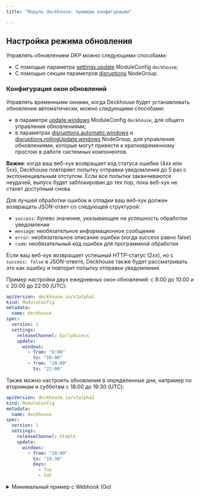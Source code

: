 ```yaml
---
title: "Модуль deckhouse: примеры конфигурации"

---
```



## Настройка режима обновления

Управлять обновлением DKP можно следующими способами:
- С помощью параметра [settings.update](configuration.html#parameters-update) ModuleConfig `deckhouse`;
- С помощью секции параметров [disruptions](../node-manager/cr.html#nodegroup-v1-spec-disruptions) NodeGroup.

### Конфигурация окон обновлений

Управлять временными окнами, когда Deckhouse будет устанавливать обновления автоматически, можно следующими способами:
- в параметре [update.windows](configuration.html#parameters-update-windows) ModuleConfig `deckhouse`, для общего управления обновлениями;
- в параметрах [disruptions.automatic.windows](../node-manager/cr.html#nodegroup-v1-spec-disruptions-automatic-windows) и [disruptions.rollingUpdate.windows](../node-manager/cr.html#nodegroup-v1-spec-disruptions-rollingupdate-windows) NodeGroup, для управления обновлениями, которые могут привести к кратковременному простою в работе системных компонентов.

**Важно**: когда ваш веб-хук возвращает код статуса ошибки (4xx или 5xx), Deckhouse повторяет попытку отправки уведомления до 5 раз с экспоненциальным отступом. Если все попытки заканчиваются неудачей, выпуск будет заблокирован до тех пор, пока веб-хук не станет доступным снова.

Для лучшей обработки ошибок и отладки ваш веб-хук должен возвращать JSON-ответ со следующей структурой:
- `success`: булево значение, указывающее на успешность обработки уведомления
- `message`: необязательное информационное сообщение
- `error`: необязательное описание ошибки (когда success равно false)
- `code`: необязательный код ошибки для программной обработки

Если ваш веб-хук возвращает успешный HTTP-статус (2xx), но с `success: false` в JSON-ответе, Deckhouse также будет рассматривать это как ошибку и повторит попытку отправки уведомления.

Пример настройки двух ежедневных окон обновлений: с 8:00 до 10:00 и c 20:00 до 22:00 (UTC):

```yaml
apiVersion: deckhouse.io/v1alpha1
kind: ModuleConfig
metadata:
  name: deckhouse
spec:
  version: 1
  settings:
    releaseChannel: EarlyAccess
    update:
      windows:
        - from: "8:00"
          to: "10:00"
        - from: "20:00"
          to: "22:00"
```

Также можно настроить обновления в определенные дни, например по вторникам и субботам с 18:00 до 19:30 (UTC):

```yaml
apiVersion: deckhouse.io/v1alpha1
kind: ModuleConfig
metadata:
  name: deckhouse
spec:
  version: 1
  settings:
    releaseChannel: Stable
    update:
      windows:
        - from: "18:00"
          to: "19:30"
          days:
            - Tue
            - Sat
```

<details>

<summary>Минимальный пример с Webhook (Go)</summary>

```go
package main

import (
  "encoding/json"
  "fmt"
  "log"
  "net/http"
)

// Payload structure Deckhouse sends in POST body.
type WebhookData struct {
  Subject       string            `json:"subject"`
  Version       string            `json:"version"`
  Requirements  map[string]string `json:"requirements,omitempty"`
  ChangelogLink string            `json:"changelogLink,omitempty"`
  ApplyTime     string            `json:"applyTime,omitempty"`
  Message       string            `json:"message"`
}

// Response structure that Deckhouse expects from webhook
type WebhookResponse struct {
  Success bool   `json:"success"`
  Message string `json:"message,omitempty"`
  Error   string `json:"error,omitempty"`
  Code    string `json:"code,omitempty"`
}

func handler(w http.ResponseWriter, r *http.Request) {
  if r.Method != http.MethodPost {
  w.WriteHeader(http.StatusMethodNotAllowed)
    return
  }
  defer r.Body.Close()

  var data WebhookData
  if err := json.NewDecoder(r.Body).Decode(&data); err != nil {
    log.Printf("failed to decode payload: %v", err)
    w.WriteHeader(http.StatusInternalServerError)
    return
  }

  // Print payload fields
  log.Printf("subject=%s version=%s applyTime=%s changelog=%s requirements=%v",
    data.Subject, data.Version, data.ApplyTime, data.ChangelogLink, data.Requirements)
  log.Printf("message=%s", data.Message)

  // Example conditional logic: fail intentionally for testing
  if data.Version == "v0.0.0-fail" {
    // Return structured error response
    errorResp := WebhookResponse{
      Success: false,
      Error:   "intentional failure for testing",
      Code:    "TEST_FAILURE",
    }

    w.WriteHeader(http.StatusOK)
    json.NewEncoder(w).Encode(errorResp)
    return
  }

  // Return success response
  successResp := WebhookResponse{
    Success: true,
    Message: "Notification processed successfully",
  }

  w.WriteHeader(http.StatusOK)
  json.NewEncoder(w).Encode(successResp)
}

func main() {
  mux := http.NewServeMux()
  mux.HandleFunc("/webhook", handler)

  addr := ":8080"
  fmt.Printf("listening on %s, POST to http://localhost%s/webhook\n", addr, addr)
  if err := http.ListenAndServe(addr, mux); err != nil {
    log.Fatal(err)
  }
}
```

<div id="ручное-подтверждение-потенциально-опасных-disruptive-обновлений"></div>

### Ручное подтверждение обновлений

Ручное подтверждение обновления версии Deckhouse предусмотрено в следующих случаях:
- Включен режим подтверждения обновлений Deckhouse.

  Это значит, что параметр [settings.update.mode](configuration.html#parameters-update-mode) ModuleConfig `deckhouse` установлен в `Manual` (подтверждение как patch-версии, так и минорной версии Deckhouse) или в `AutoPatch` (подтверждение минорной версии Deckhouse).
  Для подтверждения обновления выполните следующую команду (укажите необходимую версию Deckhouse):

  ```shell
  kubectl patch DeckhouseRelease <VERSION> --type=merge -p='{"approved": true}'
  ```

- Если для какой-либо группы узлов отключено автоматическое применение обновлений, которые могут привести к кратковременному простою в работе системных компонентов.

  Это значит, что у NodeGroup, соответствующего группе узлов, установлен параметр [spec.disruptions.approvalMode](../node-manager/cr.html#nodegroup-v1-spec-disruptions-approvalmode) в `Manual`.

  Для обновления **каждого** узла в такой группе на узел нужно установить аннотацию `update.node.deckhouse.io/disruption-approved=`.
  Пример:

  ```shell
  kubectl annotate node ${NODE_1} update.node.deckhouse.io/disruption-approved=
  ```

### Оповещение об обновлении Deckhouse

В режиме обновлений `Auto` можно [настроить](configuration.html#parameters-update-notification) вызов вебхука для получения оповещения о предстоящем обновлении минорной версии Deckhouse.

Кроме того, оповещения формируются не только при обновлении Deckhouse, но и при обновлении любых модулей, включая их отдельные обновления.
В отдельных случаях система может инициировать отправку нескольких оповещений одновременно (по 10–20 оповещений) с интервалом около 15 секунд.

{% alert %}
Оповещения доступны только в режиме обновлений `Auto`, в режиме `Manual` они не формируются.
{% endalert %}

{% alert %}
Вебхук указывать не обязательно: если параметр `update.notification.webhook` не задан, но указано время в параметре `update.notification.minimalNotificationTime`, применение новой версии всё равно будет отложено на указанный период. В этом случае оповещением о появлении новой версии можно считать появление в кластере ресурса [DeckhouseRelease](../../cr.html#deckhouserelease) с именем новой версии.
{% endalert %}

Оповещения отправляются только один раз для конкретного обновления. Если что-то пошло не так (например, вебхук получил некорректные данные), повторная отправка автоматически не произойдёт. Чтобы отправить оповещение повторно, необходимо удалить соответствующий ресурс [DeckhouseRelease](../../cr.html#deckhouserelease).

Пример настройки оповещения:

```yaml
apiVersion: deckhouse.io/v1alpha1
kind: ModuleConfig
metadata:
  name: deckhouse
spec:
  version: 1
  settings:
    update:
      releaseChannel: Stable
      mode: Auto
      notification:
        webhook: https://release-webhook.mydomain.com
```

После появления новой минорной версии Deckhouse на используемом канале обновлений, но до момента применения ее в кластере на адрес вебхука будет выполнен [POST-запрос](configuration.html#parameters-update-notification-webhook).

Параметр [minimalNotificationTime](configuration.html#parameters-update-notification-minimalnotificationtime) позволяет отложить установку обновления на заданный период, обеспечивая время для реакции на оповещение с учётом окон обновлений. Если при этом вебхук недоступен, каждая неудачная попытка отправки будет сдвигать время применения на ту же величину, что может привести к бесконечному откладыванию обновления.

Пример:

```yaml
apiVersion: deckhouse.io/v1alpha1
kind: ModuleConfig
metadata:
  name: deckhouse
spec:
  version: 1
  settings:
    update:
      releaseChannel: Stable
      mode: Auto
      notification:
        webhook: https://release-webhook.mydomain.com
        minimalNotificationTime: 8h
```

## Сбор информации для отладки

О сборе отладочной информации читайте [в FAQ](faq.html#как-собрать-информацию-для-отладки).
